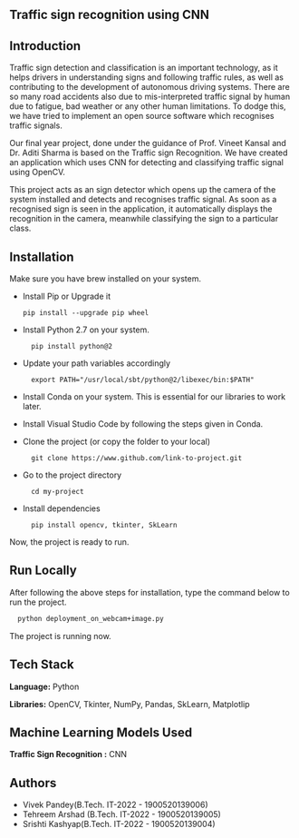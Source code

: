 

## Traffic sign recognition using CNN


 

## Introduction

Traffic sign detection and classification is an important technology, as it helps drivers in
understanding signs and following traffic rules, as well as contributing to the development of
autonomous driving systems. There are so many road accidents also due to mis-interpreted traffic signal by
human due to fatigue, bad weather or any other human limitations. To dodge this, we have tried to
implement an open source software which recognises traffic signals. 

Our final year project, done under the guidance of Prof. Vineet Kansal and 
Dr. Aditi Sharma is based on the Traffic sign Recognition. 
We have created an application which uses CNN for detecting and classifying traffic signal using OpenCV.

This project acts as an sign detector which opens up the camera of the system installed 
and detects and recognises traffic signal. As soon as a recognised 
sign is seen in the application, it automatically displays the recognition in the camera,
meanwhile classifying the sign to a particular class.
 
 
## Installation

Make sure you have brew installed on your system.

- Install Pip or Upgrade it
  
   ```
   pip install --upgrade pip wheel
   ```
   
- Install Python 2.7 on your system.

    ```
      pip install python@2
    ```

- Update your path variables accordingly

    ```
      export PATH="/usr/local/sbt/python@2/libexec/bin:$PATH"
    ```

- Install Conda on your system. This is essential for our libraries to work later.

- Install Visual Studio Code by following the steps given in Conda.

- Clone the project (or copy the folder to your local)

    ``` 
      git clone https://www.github.com/link-to-project.git
    ```

- Go to the project directory

    ```
      cd my-project
    ```

- Install dependencies

    ```
      pip install opencv, tkinter, SkLearn
    ```

Now, the project is ready to run.

## Run Locally

After following the above steps for installation, type the command below to run the project.

  ```bash
    python deployment_on_webcam+image.py
  ```
  
The project is running now.


## Tech Stack

**Language:** Python

**Libraries:** OpenCV, Tkinter, NumPy, Pandas, SkLearn, Matplotlip

## Machine Learning Models Used

**Traffic Sign Recognition :**  CNN


## Authors

- Vivek Pandey(B.Tech. IT-2022 - 1900520139006)
- Tehreem Arshad (B.Tech. IT-2022 - 1900520139005)
- Srishti Kashyap(B.Tech. IT-2022 - 1900520139004)






